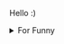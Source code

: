 

Hello :)  <details>

<summary>For Funny</summary>




<!--START_SECTION:waka-->
![Code Time](http://img.shields.io/badge/Code%20Time-86%20hrs%2054%20mins-blue)

![Profile Views](http://img.shields.io/badge/Profile%20Views-1-blue)

**🐱 My GitHub Data** 

> 🏆 413 Contributions in the Year 2022
 > 
> 📦 72.3 kB Used in GitHub's Storage 
 > 
> 💼 Opted to Hire
 > 
> 📜 44 Public Repositories 
 > 
> 🔑 0 Private Repositories  
 > 
**I'm a Night 🦉** 

```text
🌞 Morning    58 commits     ███░░░░░░░░░░░░░░░░░░░░░░   14.99% 
🌆 Daytime    128 commits    ████████░░░░░░░░░░░░░░░░░   33.07% 
🌃 Evening    99 commits     ██████░░░░░░░░░░░░░░░░░░░   25.58% 
🌙 Night      102 commits    ██████░░░░░░░░░░░░░░░░░░░   26.36%

```
📅 **I'm Most Productive on Friday** 

```text
Monday       71 commits     ████░░░░░░░░░░░░░░░░░░░░░   18.35% 
Tuesday      39 commits     ██░░░░░░░░░░░░░░░░░░░░░░░   10.08% 
Wednesday    59 commits     ███░░░░░░░░░░░░░░░░░░░░░░   15.25% 
Thursday     58 commits     ███░░░░░░░░░░░░░░░░░░░░░░   14.99% 
Friday       76 commits     █████░░░░░░░░░░░░░░░░░░░░   19.64% 
Saturday     36 commits     ██░░░░░░░░░░░░░░░░░░░░░░░   9.3% 
Sunday       48 commits     ███░░░░░░░░░░░░░░░░░░░░░░   12.4%

```


📊 **This Week I Spent My Time On** 

```text
⌚︎ Time Zone: Europe/Istanbul

💬 Programming Languages: 
JavaScript               13 hrs              █████████████████░░░░░░░░   70.81% 
MDX                      2 hrs 18 mins       ███░░░░░░░░░░░░░░░░░░░░░░   12.58% 
CSS                      1 hr 16 mins        █░░░░░░░░░░░░░░░░░░░░░░░░   6.97% 
TypeScript               56 mins             █░░░░░░░░░░░░░░░░░░░░░░░░   5.1% 
JSON                     23 mins             ░░░░░░░░░░░░░░░░░░░░░░░░░   2.16%

🐱‍💻 Projects: 
halid.dev                17 hrs 17 mins      ███████████████████████░░   94.2% 
todo-app                 35 mins             ░░░░░░░░░░░░░░░░░░░░░░░░░   3.19% 
alexandru-main           28 mins             ░░░░░░░░░░░░░░░░░░░░░░░░░   2.6%

```

**I Mostly Code in JavaScript** 

```text
JavaScript               16 repos            ███████████░░░░░░░░░░░░░░   44.44% 
HTML                     7 repos             ████░░░░░░░░░░░░░░░░░░░░░   19.44% 
CSS                      6 repos             ████░░░░░░░░░░░░░░░░░░░░░   16.67% 
Swift                    5 repos             ███░░░░░░░░░░░░░░░░░░░░░░   13.89% 
SCSS                     1 repo              ░░░░░░░░░░░░░░░░░░░░░░░░░   2.78%

```



 Last Updated on 21/07/2022 18:56:08 UTC
<!--END_SECTION:waka-->

</details>
